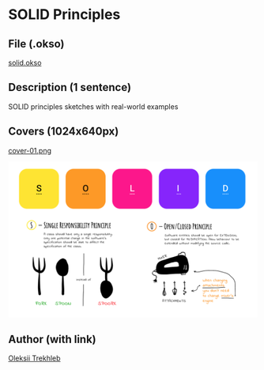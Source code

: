 # SOLID Principles

## File (.okso)

[solid.okso](./solid.okso)

## Description (1 sentence)

SOLID principles sketches with real-world examples

## Covers (1024x640px)

[cover-01.png](./cover-01.png)

![SOLID Principles](./cover-01.png)

## Author (with link)

[Oleksii Trekhleb](https://twitter.com/Trekhleb)
